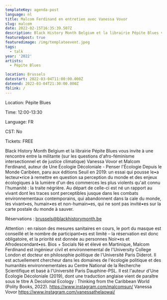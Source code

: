 ```yaml
---
templateKey: agenda-post
language: nl
title: Malcom Ferdinand en entretien avec Vanessa Vovor
slug: malcom
date: 2022-02-15T16:35:39.507Z
description: Black History Month Belgium et la librairie Pépite Blues vous invite à une rencontre entre la militante (sur les questions d'afro-féminisme intersectionnel et de justice climatique) Vanessa Vovor et Malcom Ferdinand
featuredpost: true
featuredimage: /img/templateevent.jpeg
tags:
  - talk
year: '2022'
artists:
  - Pépite Blues

location: Brussels
datestart: 2022-03-04T11:00:00.000Z
dateend: 2022-03-04T21:30:00.000Z
fblink: /
---
```

Location: Pépite Blues

Time: 12:00-13:30

Language: FR

CST: No

Tickets: FREE


Black History Month Belgium et la librairie Pépite Blues vous invite à une rencontre entre la militante (sur les questions d'afro-féminisme intersectionnel et de justice climatique) Vanessa Vovor et Malcom Ferdinand, auteur de Une Écologie Décoloniale - Penser l'Écologie Depuis le Monde Caribéen, paru aux éditions Seuil en 2019: un essai qui pousse le•a lecteur•rice à remettre en question sa perception du monde et des enjeux écologiques à la lumière d'un des commerces les plus violents qu'ait connu l'humanité : la traite négrière. Au départ de celle-ci est né un rapport au vivant dont les traces sont perceptibles jusque dans les combats environnementaux contemporains, qui abandonnent dans la cale du monde, les vivant•es, humain•es et non-humain•es, qui ne sont pas invité•es sur la carte postale du monde à sauver.

Réservations : [brussels@blackhistorymonth.be](brussels@blackhistorymonth.be)

Attention : en raison des mesures sanitaires en cours, le port du masque est conseillé et le nombre de participant•es est limité – la réservation est donc obligatoire, et la priorité est donnée au personnes Noir•es et Afrodescendant•es.
Bios + Socials
Né et élevé en Martinique, Malcom Ferdinand est ingénieur civil et environnemental de l'University College London et docteur en philosophie politique de l'Université Paris Diderot. Il est actuellement chercheur dans les domaines de l'écologie politique et des humanités environnementales au Centre National de la Recherche Scientifique et basé à l'Université Paris Dauphine-PSL. Il est l'auteur d'Une Écologie Décoloniale (2019), dont une traduction anglaise vient de paraître sous le titre A Decolonial Ecology : Thinking from the Caribbean World (Polity Books, 2022).
https://www.instagram.com/malcomsun/
Vanessa Vovor
https://www.instagram.com/vanessathelaowai/
